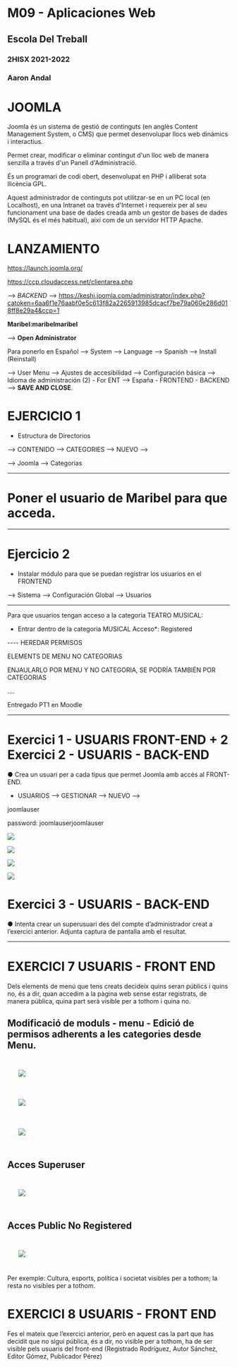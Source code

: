 # M09 - Aplicaciones Web
## Escola Del Treball
### 2HISX 2021-2022
### Aaron Andal

# JOOMLA

Joomla és un sistema de gestió de continguts (en anglès Content Management System, o CMS) que permet desenvolupar llocs web dinàmics i interactius. 

Permet crear, modificar o eliminar contingut d'un lloc web de manera senzilla a través d'un Panell d'Administració. 

És un programari de codi obert, desenvolupat en PHP i alliberat sota llicència GPL. 

Aquest administrador de continguts pot utilitzar-se en un PC local (en Localhost), en una Intranet oa través d'Internet i requereix per al seu funcionament una base de dades creada amb un gestor de bases de dades (MySQL és el més habitual), així com de un servidor HTTP Apache.

# LANZAMIENTO

https://launch.joomla.org/ 

https://ccp.cloudaccess.net/clientarea.php 

--> *BACKEND* --> https://keshi.joomla.com/administrator/index.php?catoken=6aa6f1e76aabf0e5c613f82a2265913985dcacf7be79a060e286d018ff8e29a4&ccp=1

__Maribel:maribelmaribel__

--> **Open Administrator**

Para ponerlo en Español --> System --> Language --> Spanish --> Install (Reinstall)

--> User Menu --> Ajustes de accesibilidad --> Configuración básica --> Idioma de administración (2) - For ENT --> España - FRONTEND - BACKEND --> **SAVE AND CLOSE**.

# EJERCICIO 1

* Estructura de Directorios

--> CONTENIDO --> CATEGORIES --> NUEVO --> 

--> Joomla --> Categorias

--------------------------------------

# Poner el usuario de Maribel para que acceda.

--------------------------------------

# Ejercicio 2

* Instalar módulo para que se puedan registrar los usuarios en el FRONTEND

--> Sistema --> Configuración Global --> Usuarios

---------------------------------------

Para que usuarios tengan acceso a la categoria TEATRO MUSICAL:
- Entrar dentro de la categoria MUSICAL
    Acceso*: Registered


---- HEREDAR PERMISOS

ELEMENTS DE MENU NO CATEGORIAS

ENJAULARLO POR MENU Y NO CATEGORIA, SE PODRÍA TAMBIÉN POR CATEGORIAS

....

Entregado PT1 en Moodle

----------------------------------------------

# Exercici 1 - USUARIS FRONT-END + 2 Exercici 2 - USUARIS - BACK-END


● Crea un usuari per a cada tipus que permet Joomla amb accés al FRONT-END.

* USUARIOS --> GESTIONAR --> NUEVO --> 

joomlauser

password: joomlauserjoomlauser

![](./USERS1.PNG)

![](./USERS2.PNG)

![](./USERS3.PNG)

![](./USERS4.PNG)


# Exercici 3 - USUARIS - BACK-END

● Intenta crear un superusuari des del compte d’administrador creat a l’exercici anterior. Adjunta
captura de pantalla amb el resultat.

----------------------

# EXERCICI 7 USUARIS - FRONT END

Dels elements de menú que tens creats decideix quins seran públics i quins no, és a dir, quan accedim a la pàgina web sense estar registrats, de manera pública, quina part serà visible per a tothom i quina no. 

## Modificació de moduls - menu - Edició de permisos adherents a les categories desde Menu. 

<div style="padding: 5%">
    <img src="./Photos/Exercici7-AccesoRegistered.png" />
</div>

<div style="padding: 5%">
    <img src="./Photos/Exercici7-MenuEsquerra.png" />
</div>

<div style="padding: 5%">
    <img src="./Photos/Exercici7-MenuSuperiorPublic.png" />
</div>

## Acces Superuser

<div style="padding: 5%">
    <img src="./Photos/Exercici7-AccessSuperUser.png" />
</div>

## Acces Public No Registered

<div style="padding: 5%">
    <img src="./Photos/Exercici7-Public.png" />
</div>


Per exemple: Cultura, esports, política i societat visibles per a tothom; la resta
no visibles per a tothom.

# EXERCICI 8 USUARIS - FRONT END

Fes el mateix que l’exercici anterior, però en aquest cas la part que has decidit que no sigui pública, és a dir, no visible per a tothom, ha de ser visible pels usuaris del front-end (Registrado Rodríguez, Autor Sánchez, Editor Gómez, Publicador Pérez)

<div>
    <img src="" />
</div>

<div>
    <img src="" />
</div>

<div>
    <img src="" />
</div>